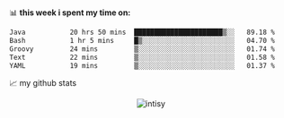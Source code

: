 📊 **this week i spent my time on:**
<!--START_SECTION:waka-->

```txt
Java           20 hrs 50 mins  ██████████████████████▒░░   89.18 %
Bash           1 hr 5 mins     █▒░░░░░░░░░░░░░░░░░░░░░░░   04.70 %
Groovy         24 mins         ▒░░░░░░░░░░░░░░░░░░░░░░░░   01.74 %
Text           22 mins         ▒░░░░░░░░░░░░░░░░░░░░░░░░   01.58 %
YAML           19 mins         ▒░░░░░░░░░░░░░░░░░░░░░░░░   01.37 %
```

<!--END_SECTION:waka-->


📈 my github stats

<p align="center"> <img src="https://github-readme-stats.vercel.app/api?username=intisy&show_icons=true&theme=gotham" alt="intisy" />




